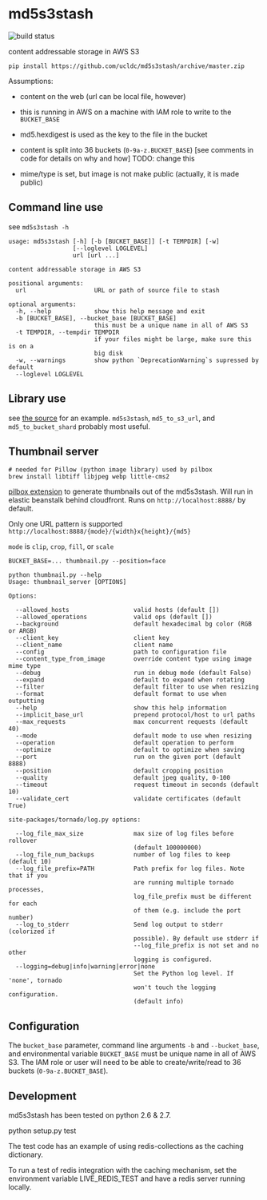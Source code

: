 md5s3stash
==========

![build status](https://travis-ci.org/ucldc/md5s3stash.svg)

content addressable storage in AWS S3

```
pip install https://github.com/ucldc/md5s3stash/archive/master.zip
```

Assumptions:

 * content on the web (url can be local file, however)
 * this is running in AWS on a machine with IAM role to write to the `BUCKET_BASE`
 * md5.hexdigest is used as the key to the file in the bucket

 * content is split into 36 buckets (`0-9a-z.BUCKET_BASE`) [see comments in code for details on why and how]  TODO: change this

 * mime/type is set, but image is not make public (actually, it is made public)

## Command line use

see `md5s3stash -h`
```
usage: md5s3stash [-h] [-b [BUCKET_BASE]] [-t TEMPDIR] [-w]
                  [--loglevel LOGLEVEL]
                  url [url ...]

content addressable storage in AWS S3

positional arguments:
  url                   URL or path of source file to stash

optional arguments:
  -h, --help            show this help message and exit
  -b [BUCKET_BASE], --bucket_base [BUCKET_BASE]
                        this must be a unique name in all of AWS S3
  -t TEMPDIR, --tempdir TEMPDIR
                        if your files might be large, make sure this is on a
                        big disk
  -w, --warnings        show python `DeprecationWarning`s supressed by default
  --loglevel LOGLEVEL

```

## Library use

see [the source](https://github.com/tingletech/md5s3stash/blob/master/md5s3stash.py)
for an example.  `md5s3stash`, `md5_to_s3_url`, and `md5_to_bucket_shard` probably most useful.

## Thumbnail server

```
# needed for Pillow (python image library) used by pilbox
brew install libtiff libjpeg webp little-cms2
```

[pilbox extension](http://agschwender.github.io/pilbox/#extension)
to generate thumbnails out of the md5s3stash.  Will run in elastic beanstalk
behind cloudfront.  Runs on `http://localhost:8888/` by default.

Only one URL pattern is supported `http://localhost:8888/{mode}/{width}x{height}/{md5}`

`mode` is `clip`, `crop`, `fill`, or `scale`


```
BUCKET_BASE=... thumbnail.py --position=face

python thumbnail.py --help
Usage: thumbnail_server [OPTIONS]

Options:

  --allowed_hosts                  valid hosts (default [])
  --allowed_operations             valid ops (default [])
  --background                     default hexadecimal bg color (RGB or ARGB)
  --client_key                     client key
  --client_name                    client name
  --config                         path to configuration file
  --content_type_from_image        override content type using image mime type
  --debug                          run in debug mode (default False)
  --expand                         default to expand when rotating
  --filter                         default filter to use when resizing
  --format                         default format to use when outputting
  --help                           show this help information
  --implicit_base_url              prepend protocol/host to url paths
  --max_requests                   max concurrent requests (default 40)
  --mode                           default mode to use when resizing
  --operation                      default operation to perform
  --optimize                       default to optimize when saving
  --port                           run on the given port (default 8888)
  --position                       default cropping position
  --quality                        default jpeg quality, 0-100
  --timeout                        request timeout in seconds (default 10)
  --validate_cert                  validate certificates (default True)

site-packages/tornado/log.py options:

  --log_file_max_size              max size of log files before rollover
                                   (default 100000000)
  --log_file_num_backups           number of log files to keep (default 10)
  --log_file_prefix=PATH           Path prefix for log files. Note that if you
                                   are running multiple tornado processes,
                                   log_file_prefix must be different for each
                                   of them (e.g. include the port number)
  --log_to_stderr                  Send log output to stderr (colorized if
                                   possible). By default use stderr if
                                   --log_file_prefix is not set and no other
                                   logging is configured.
  --logging=debug|info|warning|error|none 
                                   Set the Python log level. If 'none', tornado
                                   won't touch the logging configuration.
                                   (default info)

```

## Configuration

The `bucket_base` parameter, command line arguments `-b` and `--bucket_base`, and environmental variable `BUCKET_BASE`
must be unique name in all of AWS S3.  The IAM role or user will need to be able to create/write/read to 36 buckets
(`0-9a-z.BUCKET_BASE`).

## Development

md5s3stash has been tested on python 2.6 & 2.7.

python setup.py test

The test code has an example of using redis-collections as the caching dictionary.

To run a test of redis integration with the caching mechanism, set the environment variable LIVE_REDIS_TEST and have a redis server running locally.

